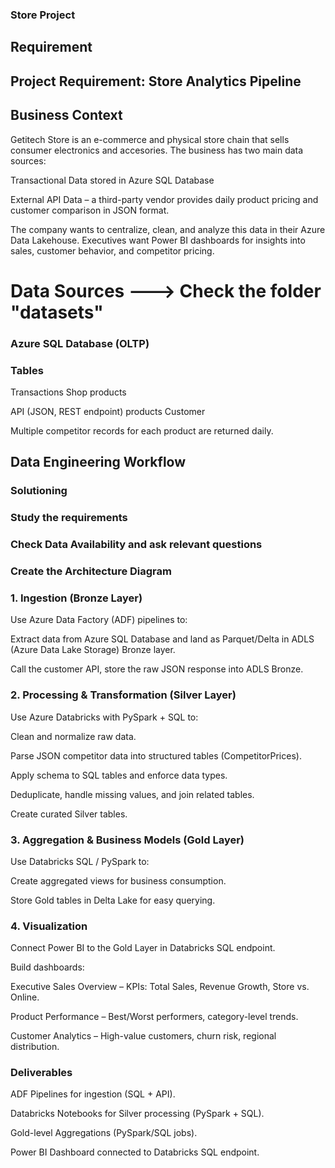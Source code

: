 ### Store Project

## Requirement

## Project Requirement: Store Analytics Pipeline

## Business Context

Getitech Store is an e-commerce and physical store chain that sells consumer electronics and accesories. The business has two main data sources:

Transactional Data stored in Azure SQL Database

External API Data – a third-party vendor provides daily product pricing and customer comparison in JSON format.

The company wants to centralize, clean, and analyze this data in their Azure Data Lakehouse. Executives want Power BI dashboards for insights into sales, customer behavior, and competitor pricing.

# Data Sources ---> Check the folder "datasets"

### Azure SQL Database (OLTP)

###  Tables
Transactions
Shop
products

 
API (JSON, REST endpoint)
products
Customer


Multiple competitor records for each product are returned daily.

## Data Engineering Workflow

###  Solutioning 
###  Study the requirements
###  Check Data Availability and ask relevant questions
###  Create the Architecture Diagram

###  1. Ingestion (Bronze Layer)

Use Azure Data Factory (ADF) pipelines to:

Extract data from Azure SQL Database and land as Parquet/Delta in ADLS (Azure Data Lake Storage) Bronze layer.

Call the customer API, store the raw JSON response into ADLS Bronze.

###  2. Processing & Transformation (Silver Layer)

Use Azure Databricks with PySpark + SQL to:

Clean and normalize raw data.

Parse JSON competitor data into structured tables (CompetitorPrices).

Apply schema to SQL tables and enforce data types.

Deduplicate, handle missing values, and join related tables.

Create curated Silver tables.

###  3. Aggregation & Business Models (Gold Layer)

Use Databricks SQL / PySpark to:

Create aggregated views for business consumption. 

Store Gold tables in Delta Lake for easy querying.

###  4. Visualization

Connect Power BI to the Gold Layer in Databricks SQL endpoint.

Build dashboards:

Executive Sales Overview – KPIs: Total Sales, Revenue Growth, Store vs. Online.

Product Performance – Best/Worst performers, category-level trends.

Customer Analytics – High-value customers, churn risk, regional distribution.

###  Deliverables

ADF Pipelines for ingestion (SQL + API).

Databricks Notebooks for Silver processing (PySpark + SQL).

Gold-level Aggregations (PySpark/SQL jobs).

Power BI Dashboard connected to Databricks SQL endpoint.
